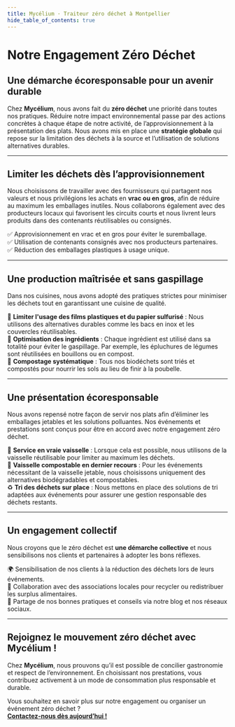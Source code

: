 ```yaml
---
title: Mycélium · Traiteur zéro déchet à Montpellier
hide_table_of_contents: true
---
```


# Notre Engagement Zéro Déchet

## Une démarche écoresponsable pour un avenir durable

Chez **Mycélium**, nous avons fait du **zéro déchet** une priorité dans toutes nos pratiques. Réduire notre impact environnemental passe par des actions concrètes à chaque étape de notre activité, de l’approvisionnement à la présentation des plats. Nous avons mis en place une **stratégie globale** qui repose sur la limitation des déchets à la source et l’utilisation de solutions alternatives durables.

---

## Limiter les déchets dès l’approvisionnement

Nous choisissons de travailler avec des fournisseurs qui partagent nos valeurs et nous privilégions les achats en **vrac ou en gros**, afin de réduire au maximum les emballages inutiles. Nous collaborons également avec des producteurs locaux qui favorisent les circuits courts et nous livrent leurs produits dans des contenants réutilisables ou consignés.

✅ Approvisionnement en vrac et en gros pour éviter le suremballage.  
✅ Utilisation de contenants consignés avec nos producteurs partenaires.  
✅ Réduction des emballages plastiques à usage unique.

---

## Une production maîtrisée et sans gaspillage

Dans nos cuisines, nous avons adopté des pratiques strictes pour minimiser les déchets tout en garantissant une cuisine de qualité.

🔸 **Limiter l'usage des films plastiques et du papier sulfurisé** : Nous utilisons des alternatives durables comme les bacs en inox et les couvercles réutilisables.  
🔸 **Optimisation des ingrédients** : Chaque ingrédient est utilisé dans sa totalité pour éviter le gaspillage. Par exemple, les épluchures de légumes sont réutilisées en bouillons ou en compost.  
🔸 **Compostage systématique** : Tous nos biodéchets sont triés et compostés pour nourrir les sols au lieu de finir à la poubelle.

---

## Une présentation écoresponsable

Nous avons repensé notre façon de servir nos plats afin d’éliminer les emballages jetables et les solutions polluantes. Nos événements et prestations sont conçus pour être en accord avec notre engagement zéro déchet.

🥗 **Service en vraie vaisselle** : Lorsque cela est possible, nous utilisons de la vaisselle réutilisable pour limiter au maximum les déchets.  
🍃 **Vaisselle compostable en dernier recours** : Pour les événements nécessitant de la vaisselle jetable, nous choisissons uniquement des alternatives biodégradables et compostables.  
♻️ **Tri des déchets sur place** : Nous mettons en place des solutions de tri adaptées aux événements pour assurer une gestion responsable des déchets restants.

---

## Un engagement collectif

Nous croyons que le zéro déchet est **une démarche collective** et nous sensibilisons nos clients et partenaires à adopter les bons réflexes.

🌍 Sensibilisation de nos clients à la réduction des déchets lors de leurs événements.  
🤝 Collaboration avec des associations locales pour recycler ou redistribuer les surplus alimentaires.  
📢 Partage de nos bonnes pratiques et conseils via notre blog et nos réseaux sociaux.

---

## Rejoignez le mouvement zéro déchet avec Mycélium !

Chez **Mycélium**, nous prouvons qu’il est possible de concilier gastronomie et respect de l’environnement. En choisissant nos prestations, vous contribuez activement à un mode de consommation plus responsable et durable.

Vous souhaitez en savoir plus sur notre engagement ou organiser un événement zéro déchet ?  
**[Contactez-nous dès aujourd’hui !](/contact)**

